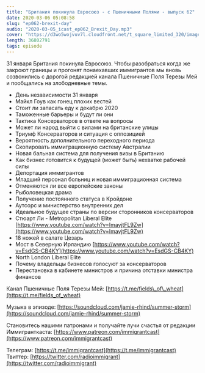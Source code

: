 ```yaml
---
title: "Британия покинула Евросоюз - с Пшеничными Полями - выпуск 62"
date: 2020-03-06 05:08:58
slug: "ep062-brexit-day"
audio: "2020-03-05_icast_ep062_Brexit_Day.mp3"
cover: "https://d3wo5wojvuv7l.cloudfront.net/t_square_limited_320/images.spreaker.com/original/c54c44cfe5f1be65acb4b4086737fce0.jpg"
length: 36802791
tags: episode
---
```

31 января Британия покинула Евросоюз. Чтобы разобраться когда же закроют границы и прогонят понаехавших иммигрантов мы вновь созвонились с дорогой редакцией канала Пшеничные Поля Терезы Мей и пообщались на злободневные темы.  
  
* День независимости 31 января  
* Майкл Гоув как гонец плохих вестей  
* Стоит ли запасать еду к декабрю 2020  
* Таможенные барьеры и будут ли они  
* Тактика Консерваторов в ответе на вопросы  
* Может ли народ выйти с вилами на британские улицы  
* Триумф Консерваторов и ситуация с оппозицией  
* Вероятность дополнительного переходного периода  
* Скопировать иммиграционную систему Австралии  
* Новая бальная система для получения визы в Британию  
* Как бизнес готовится к будущей (может быть) нехватке рабочей силы  
* Депортация иммигрантов  
* Младший персонал больниц и новая иммиграционная система  
* Отменяются ли все европейские законы  
* Рыболовецкая драма  
* Получение постоянного статуса в Кройдоне  
* Аутсорс и министерство внутренних дел  
* Идеальное будущее страны по версии сторонников консерваторов  
* Стюарт Ли - Metropolitan Liberal Elite [https://www.youtube.com/watch?v=ImavjtFL9Zw](https://www.youtube.com/watch?v=ImavjtFL9Zw)  
* 18 ножей в салате Цезарь  
* Мост в Северную Ирландию [https://www.youtube.com/watch?v=EsdGS-CB4KY](https://www.youtube.com/watch?v=EsdGS-CB4KY)  
* North London Liberal Elite  
* Почему владельцы бизнесов голосуют за консерваторов  
* Перестановка в кабинете министров и причина отставки министра финансов  
  
Канал Пшеничные Поля Терезы Мей: [https://t.me/fields\_of\_wheat](https://t.me/fields_of_wheat)  
  
Музыка в эпизоде: [https://soundcloud.com/jamie-rhind/summer-storm](https://soundcloud.com/jamie-rhind/summer-storm)  
  
Становитесь нашими патронами и получайте лучи счастья от редакции Иммигранткаста: [https://www.patreon.com/immigrantcast](https://www.patreon.com/immigrantcast)  
  
Телеграм: [https://t.me/immigrantcast](https://t.me/immigrantcast)  
Твиттер: [https://twitter.com/radioimmigrant](https://twitter.com/radioimmigrant)
